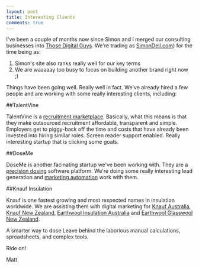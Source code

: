 ```yaml
---
layout: post
title: Interesting Clients
comments: true
---
```


I've been a couple of months now since Simon and I merged our consulting businesses into [Those Digital Guys](https://thosedigitalguys.com/). We're trading as [SimonDell.com](https://simondell.com)) for the time being as:

1. Simon's site also ranks really well for our key terms
2. We are waaaaay too busy to focus on building another brand right now ;)

Things have been going well. Really well in fact. We've already hired a few people and are working with some really interesting clients, including:

##TalentVine 

TalentVine is a [recruitment marketplace](https://www.talentvine.com.au). Basically, what this means is that they make outsourced recruitment affordable, transparent and simple. Employers get to piggy-back off the time and costs that have already been invested into hiring similar roles.
Screen reader support enabled. Really interesting startup that is clicking some goals.

##DoseMe

DoseMe is another facinating startup we've been working with. They are a [precision dosing](https://doseme-rx.com) software platform. We're doing some really interesting lead generation and [marketing automation](https://simondell.com/marketing-automation-best-practices) work with them.

##Knauf Insulation

Knauf is one fastest growing and most respected names in insulation worldwide. We are assisting them with digital marketing for [Knauf Australia](https://www.knaufinsulation.com.au/), [Knauf New Zealand](https://www.knaufinsulation.co.nz/), [Earthwool Insulation Australia](https://www.earthwool.com.au/) and [Earthwool Glasswool New Zealand](https://www.earthwoolglasswool.co.nz/).


A smarter way to dose
Leave behind the laborious manual calculations,
spreadsheets, and complex tools.
 
Ride on!

Matt




